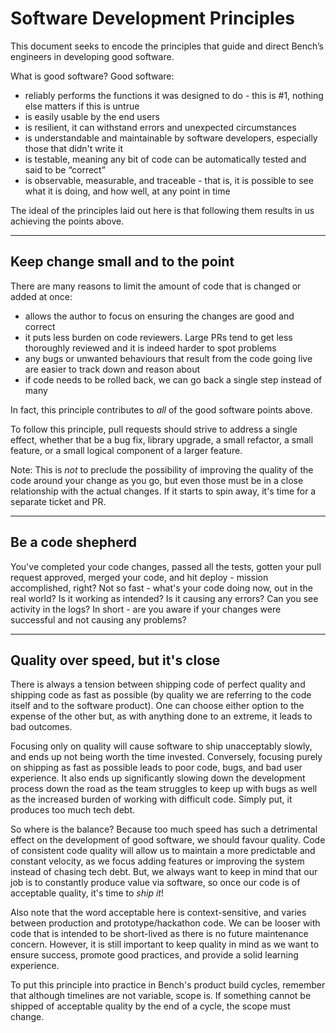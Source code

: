 # Software Development Principles

This document seeks to encode the principles that guide and direct Bench’s engineers in developing good software. 

What is good software? Good software:
- reliably performs the functions it was designed to do - this is #1, nothing else matters if this is untrue
- is easily usable by the end users
- is resilient, it can withstand errors and unexpected circumstances
- is understandable and maintainable by software developers, especially those that didn't write it
- is testable, meaning any bit of code can be automatically tested and said to be “correct”
- is observable, measurable, and traceable - that is, it is possible to see what it is doing, and how well, at any point in time

The ideal of the principles laid out here is that following them results in us achieving the points above.


---

## Keep change small and to the point

There are many reasons to limit the amount of code that is changed or added at once:
- allows the author to focus on ensuring the changes are good and correct
- it puts less burden on code reviewers. Large PRs tend to get less thoroughly reviewed and it is indeed harder to spot problems
- any bugs or unwanted behaviours that result from the code going live are easier to track down and reason about
- if code needs to be rolled back, we can go back a single step instead of many 

In fact, this principle contributes to _all_ of the good software points above.

To follow this principle, pull requests should strive to address a single effect, whether that be a bug fix, library upgrade, a small refactor, a small feature,
or a small logical component of a larger feature.

Note: This is _not_ to preclude the possibility of improving the quality of the code around your change as you go, but even those must be in a close relationship
with the actual changes. If it starts to spin away, it's time for a separate ticket and PR.

---

## Be a code shepherd

You've completed your code changes, passed all the tests, gotten your pull request approved, merged your code, and hit deploy - mission accomplished, right? 
Not so fast - what's your code doing now, out in the real world? Is it working as intended? Is it causing any errors? Can you see activity in the logs?
In short - are you aware if your changes were successful and not causing any problems?




---

## Quality over speed, but it's close

There is always a tension between shipping code of perfect quality and shipping code as fast as possible (by quality we are referring to the code itself and to
the software product). One can choose either option to the expense of the other but, as with anything done to an extreme, it leads to bad outcomes.

Focusing only on quality will cause software to ship unacceptably slowly, and ends up not being worth the time invested. Conversely, focusing purely on shipping
as fast as possible leads to poor code, bugs, and bad user experience. It also ends up significantly slowing down the development process down the road as the
team struggles to keep up with bugs as well as the increased burden of working with difficult code. Simply put, it produces too much tech debt.

So where is the balance? Because too much speed has such a detrimental effect on the development of good software, we should favour quality. Code of consistent
code quality will allow us to maintain a more predictable and constant velocity, as we focus adding features or improving the system instead of chasing tech
debt. But, we always want to keep in mind that our job is to constantly produce value via software, so once our code is of acceptable quality, it's time to _ship
it_!

Also note that the word acceptable here is context-sensitive, and varies between production and prototype/hackathon code. We can be looser with code that is
intended to be short-lived as there is no future maintenance concern. However, it is still important to keep quality in mind as we want to ensure success,
promote good practices, and provide a solid learning experience.

To put this principle into practice in Bench's product build cycles, remember that although timelines are not variable, scope is. If something cannot be shipped
of  acceptable quality by the end of a cycle, the scope must change.

